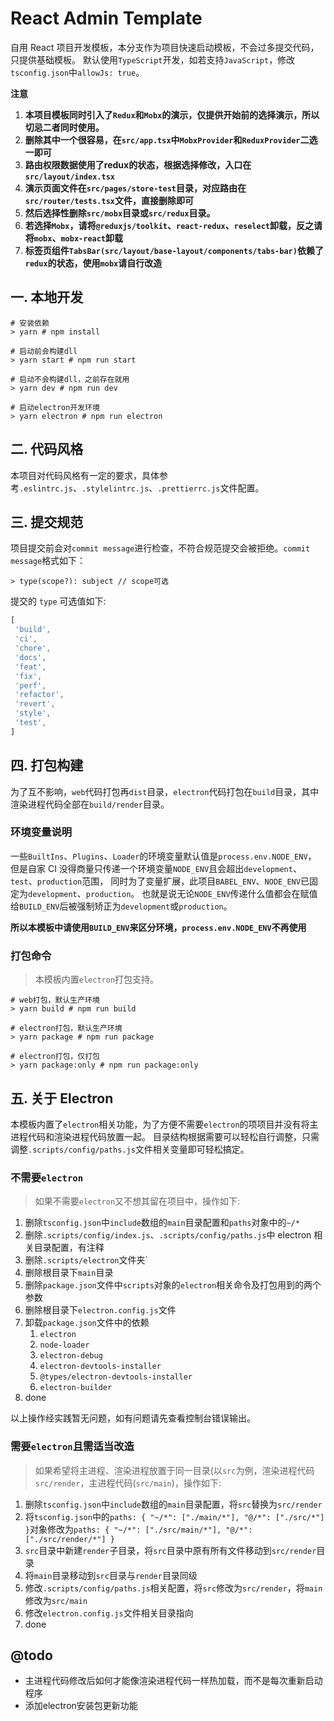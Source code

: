 # React Admin Template

自用 React 项目开发模板，本分支作为项目快速启动模板，不会过多提交代码，只提供基础模板。
默认使用`TypeScript`开发，如若支持`JavaScript`，修改`tsconfig.json`中`allowJs: true`。

**注意**

1. **本项目模板同时引入了`Redux`和`Mobx`的演示，仅提供开始前的选择演示，所以切忌二者同时使用。**
2. **删除其中一个很容易，在`src/app.tsx`中`MobxProvider`和`ReduxProvider`二选一即可**
3. **路由权限数据使用了redux的状态，根据选择修改，入口在`src/layout/index.tsx`**
4. **演示页面文件在`src/pages/store-test`目录，对应路由在`src/router/tests.tsx`文件，直接删除即可**
5. **然后选择性删除`src/mobx`目录或`src/redux`目录。**
6. **若选择`Mobx`，请将`@reduxjs/toolkit`、`react-redux`、`reselect`卸载，反之请将`mobx`、`mobx-react`卸载**
7. **标签页组件`TabsBar(src/layout/base-layout/components/tabs-bar)`依赖了`redux`的状态，使用`mobx`请自行改造**

## 一. 本地开发

```shell script
# 安装依赖
> yarn # npm install

# 启动前会构建dll
> yarn start # npm run start

# 启动不会构建dll，之前存在就用
> yarn dev # npm run dev

# 启动electron开发环境
> yarn electron # npm run electron
```

## 二. 代码风格

本项目对代码风格有一定的要求，具体参考`.eslintrc.js`、`.stylelintrc.js`、`.prettierrc.js`文件配置。

## 三. 提交规范

项目提交前会对`commit message`进行检查，不符合规范提交会被拒绝。`commit message`格式如下：

```
> type(scope?): subject // scope可选
```

提交的 `type` 可选值如下:

```javascript
[
 'build',
 'ci',
 'chore',
 'docs',
 'feat',
 'fix', 
 'perf',
 'refactor',
 'revert',
 'style',
 'test',
]
```

## 四. 打包构建

为了互不影响，`web`代码打包再`dist`目录，`electron`代码打包在`build`目录，其中渲染进程代码全部在`build/render`目录。

### 环境变量说明

一些`BuiltIns`、`Plugins`、`Loader`的环境变量默认值是`process.env.NODE_ENV`，
但是自家 CI 没得商量只传递一个环境变量`NODE_ENV`且会超出`development`、`test`、`production`范围，
同时为了变量扩展，此项目`BABEL_ENV`、`NODE_ENV`已固定为`development`、`production`。
也就是说无论`NODE_ENV`传递什么值都会在赋值给`BUILD_ENV`后被强制矫正为`development`或`production`。

**所以本模板中请使用`BUILD_ENV`来区分环境，`process.env.NODE_ENV`不再使用**

### 打包命令

> 本模板内置`electron`打包支持。

```shell script
# web打包，默认生产环境
> yarn build # npm run build

# electron打包，默认生产环境
> yarn package # npm run package

# electron打包，仅打包
> yarn package:only # npm run package:only
```

## 五. 关于 Electron

本模板内置了`electron`相关功能，为了方便不需要`electron`的项项目并没有将主进程代码和渲染进程代码放置一起。
目录结构根据需要可以轻松自行调整，只需调整`.scripts/config/paths.js`文件相关变量即可轻松搞定。

### 不需要`electron`

> 如果不需要`electron`又不想其留在项目中，操作如下:

1. 删除`tsconfig.json`中`include`数组的`main`目录配置和`paths`对象中的`~/*`
2. 删除`.scripts/config/index.js`、`.scripts/config/paths.js`中 electron 相关目录配置，有注释
3. 删除`.scripts/electron`文件夹`
4. 删除根目录下`main`目录
5. 删除`package.json`文件中`scripts`对象的`electron`相关命令及打包用到的两个参数
6. 删除根目录下`electron.config.js`文件
7. 卸载`package.json`文件中的依赖
	1. `electron`
	2. `node-loader`
	3. `electron-debug`
	4. `electron-devtools-installer`
	5. `@types/electron-devtools-installer`
	6. `electron-builder`
8. done

以上操作经实践暂无问题，如有问题请先查看控制台错误输出。

### 需要`electron`且需适当改造

> 如果希望将主进程、渲染进程放置于同一目录(以`src`为例，渲染进程代码`src/render`，主进程代码(`src/main`)，操作如下:

1. 删除`tsconfig.json`中`include`数组的`main`目录配置，将`src`替换为`src/render`
2. 将`tsconfig.json`中的`paths: { "~/*": ["./main/*"], "@/*": ["./src/*"] }`对象修改为`paths: { "~/*": ["./src/main/*"], "@/*": ["./src/render/*"] }`
3. `src`目录中新建`render`子目录，将`src`目录中原有所有文件移动到`src/render`目录
4. 将`main`目录移动到`src`目录与`render`目录同级
5. 修改`.scripts/config/paths.js`相关配置，将`src`修改为`src/render`，将`main`修改为`src/main`
6. 修改`electron.config.js`文件相关目录指向
7. done

## @todo

* 主进程代码修改后如何才能像渲染进程代码一样热加载，而不是每次重新启动程序
* 添加electron安装包更新功能